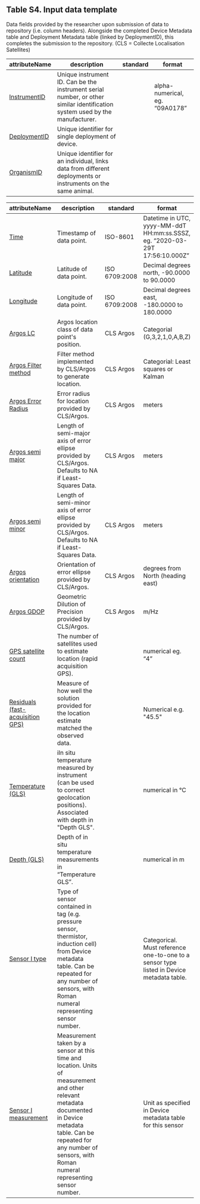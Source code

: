 ## Table S4. Input data template 

Data fields provided by the researcher upon submission of data to repository (i.e. column headers). Alongside the completed Device Metadata table and Deployment Metadata table (linked by DeploymentID), this completes the submission to the repository. (CLS = Collecte Localisation Satellites)

| attributeName | description | standard | format | 
| ------------- | ----------- | -------- | ------ |
| [InstrumentID](fields/instrumentID.md) | Unique instrument ID. Can be the instrument serial number, or other similar identification system used by the manufacturer.| | alpha-numerical, eg. “09A0178”|
| [DeploymentID](fields/deploymentID.md) | Unique identifier for single deployment of device. |  | |
| [OrganismID](fields/organismID.md) | Unique identifier for an individual, links data from different deployments or instruments on the same animal. |  | |

| attributeName | description | standard | format | 
| ------------- | ----------- | -------- | ------ |
| [Time](fields/time.md) | Timestamp of data point. | ISO-8601 | Datetime in UTC, yyyy-MM-ddT HH:mm:ss.SSSZ, eg. “2020-03-29T 17:56:10.000Z”|
| [Latitude](fields/latitude.md) | Latitude of data point. | ISO 6709:2008 | Decimal degrees north, -90.0000 to 90.0000|
| [Longitude](fields/longitude.md) | Longitude of data point. | ISO 6709:2008 | Decimal degrees east, -180.0000 to 180.0000|
| [Argos LC](fields/argosLC.md) | Argos location class of data point's position. | CLS Argos  | Categorial (G,3,2,1,0,A,B,Z)|
| [Argos Filter method](fields/argosFilterMethod.md) | Filter method implemented by CLS/Argos to generate location. | CLS Argos  | Categorial: Least squares or Kalman|
| [Argos Error Radius](fields/argosErrorRadius.md) | Error radius for location provided by CLS/Argos. | CLS Argos  | meters|
| [Argos semi major](fields/argosSemiMajor.md) | Length of semi-major axis of error ellipse provided by CLS/Argos. Defaults to NA if Least-Squares Data. | CLS Argos  | meters|
| [Argos semi minor](fields/argosSemiMinor.md) | Length of semi-minor axis of error ellipse provided by CLS/Argos. Defaults to NA if Least-Squares Data. | CLS Argos  | meters|
| [Argos orientation](fields/argosOrientation.md) | Orientation of error ellipse provided by CLS/Argos. | CLS Argos  | degrees from North (heading east)|
| [Argos GDOP](fields/argosGDOP.md) | Geometric Dilution of Precision provided by CLS/Argos. | CLS Argos  | m/Hz|
| [GPS satellite count](fields/gpsSatelliteCount.md) | The number of satellites used to estimate location (rapid acquisition GPS). |  | numerical eg. “4”|
| [Residuals (fast-acquisition GPS)](fields/residualsGPS.md) | Measure of how well the solution provided for the location estimate matched the observed data. |  | Numerical e.g. "45.5" |
| [Temperature (GLS)](fields/temperatureGLS.md) | iIn situ temperature measured by instrument (can be used to correct geolocation positions). Associated with depth in "Depth GLS". |  | numerical in °C|
| [Depth (GLS)](fields/depthGLS.md) | Depth of in situ temperature measurements in “Temperature GLS”.  |  |numerical in m |
| [Sensor I type](fields/sensorIType.md) | Type of sensor contained in tag (e.g. pressure sensor, thermistor, induction cell) from Device metadata table. Can be repeated for any number of sensors, with Roman numeral representing sensor number. |  | Categorical. Must reference one-to-one to a sensor type listed in Device metadata table.|
| [Sensor I measurement](fields/sensorIMeasurement.md) | Measurement taken by a sensor at this time and location. Units of measurement and other relevant metadata documented in Device metadata table. Can be repeated for any number of sensors, with Roman numeral representing sensor number. |  | Unit as specified in Device metadata table for this sensor|
